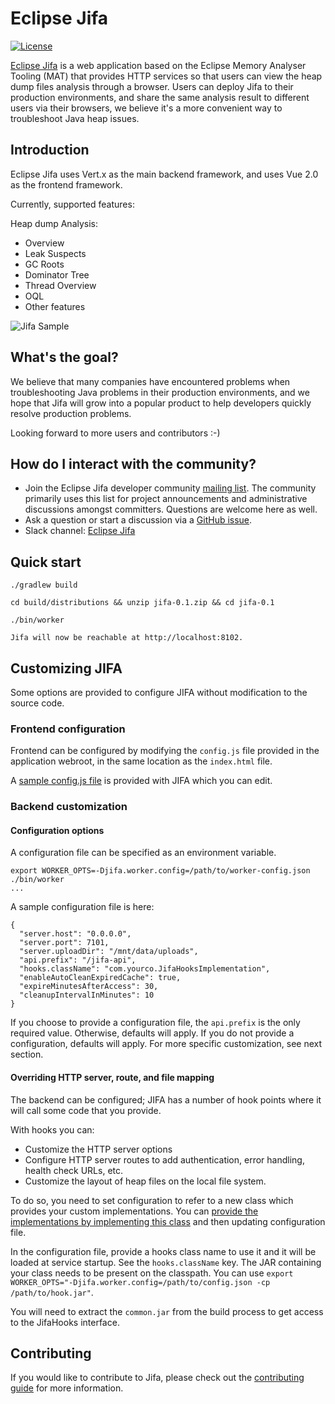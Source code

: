 <!--
    Copyright (c) 2020 Contributors to the Eclipse Foundation

    See the NOTICE file(s) distributed with this work for additional
    information regarding copyright ownership.

    This program and the accompanying materials are made available under the
    terms of the Eclipse Public License 2.0 which is available at
    http://www.eclipse.org/legal/epl-2.0

    SPDX-License-Identifier: EPL-2.0
 -->

# Eclipse Jifa
[![License](https://img.shields.io/badge/License-EPL%202.0-green.svg)](https://opensource.org/licenses/EPL-2.0)

[Eclipse Jifa](https://eclipse.org/jifa) is a web application based on the Eclipse Memory Analyser Tooling (MAT)
that provides HTTP services so that users can view the heap dump files analysis through a browser.
Users can deploy Jifa to their production environments, and share the same analysis result to different users
via their browsers, we believe it's a more convenient way to troubleshoot Java heap issues.

## Introduction
Eclipse Jifa uses Vert.x as the main backend framework, and uses Vue 2.0 as the frontend framework.

Currently, supported features:

Heap dump Analysis:
- Overview
- Leak Suspects
- GC Roots
- Dominator Tree
- Thread Overview
- OQL
- Other features

![Jifa Sample](https://raw.githubusercontent.com/wiki/eclipse/jifa/resources/jifa-sample.jpg)


## What's the goal?
We believe that many companies have encountered problems when troubleshooting Java problems
in their production environments, and we hope that Jifa will grow into a popular product to
help developers quickly resolve production problems.

Looking forward to more users and contributors :-)

## How do I interact with the community?
- Join the Eclipse Jifa developer community [mailing list](https://accounts.eclipse.org/mailing-list/jifa-dev).
  The community primarily uses this list for project announcements and administrative discussions amongst committers.
  Questions are welcome here as well.
- Ask a question or start a discussion via a [GitHub issue](https://github.com/eclipse/jifa/issues).
- Slack channel: [Eclipse Jifa](https://eclipsejifa.slack.com)

## Quick start
```
./gradlew build

cd build/distributions && unzip jifa-0.1.zip && cd jifa-0.1

./bin/worker

Jifa will now be reachable at http://localhost:8102.
```

## Customizing JIFA

Some options are provided to configure JIFA without modification to the source code.

### Frontend configuration

Frontend can be configured by modifying the `config.js` file provided in the application webroot, in the same
location as the `index.html` file.

A [sample config.js file](frontend/public/config.js) is provided with JIFA which you can edit.

### Backend customization

#### Configuration options

A configuration file can be specified as an environment variable.

```
export WORKER_OPTS=-Djifa.worker.config=/path/to/worker-config.json
./bin/worker
...
```

A sample configuration file is here:
```
{
  "server.host": "0.0.0.0",
  "server.port": 7101,
  "server.uploadDir": "/mnt/data/uploads",
  "api.prefix": "/jifa-api",
  "hooks.className": "com.yourco.JifaHooksImplementation",
  "enableAutoCleanExpiredCache": true,
  "expireMinutesAfterAccess": 30,
  "cleanupIntervalInMinutes": 10
}
```

If you choose to provide a configuration file, the `api.prefix` is the only required value. Otherwise,
defaults will apply. If you do not provide a configuration, defaults will apply. For more specific
customization, see next section.

#### Overriding HTTP server, route, and file mapping

The backend can be configured; JIFA has a number of hook points where it will call some code that you provide.

With hooks you can:
- Customize the HTTP server options
- Configure HTTP server routes to add authentication, error handling, health check URLs, etc.
- Customize the layout of heap files on the local file system.

To do so, you need to set configuration to refer to a new class which provides your custom implementations.
You can [provide the implementations by implementing this class](backend/common/src/main/java/org/eclipse/jifa/common/JifaHooks.java)
and then updating configuration file.

In the configuration file, provide a hooks class name to use it and it will be loaded at service startup. See
the `hooks.className` key. The JAR containing your class needs to be present on the classpath. You can use
`export WORKER_OPTS="-Djifa.worker.config=/path/to/config.json -cp /path/to/hook.jar"`.

You will need to extract the `common.jar` from the build process to get access to the JifaHooks interface.

## Contributing
If you would like to contribute to Jifa, please check out the [contributing guide][contrib] for more information.

[contrib]: CONTRIBUTING.md
